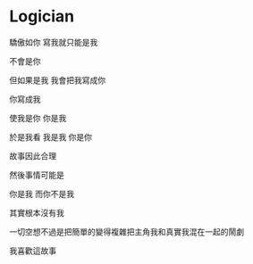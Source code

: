 # Logician

驕傲如你 寫我就只能是我

不會是你

但如果是我 我會把我寫成你

你寫成我

使我是你 你是我

於是我看 我是我 你是你

故事因此合理

然後事情可能是

你是我 而你不是我

其實根本沒有我

一切空想不過是把簡單的變得複雜把主角我和真實我混在一起的鬧劇

我喜歡這故事

